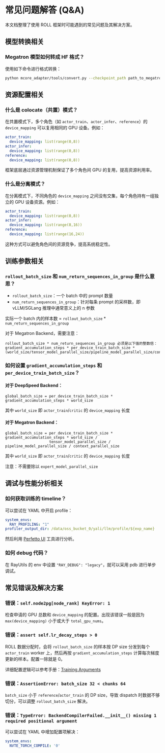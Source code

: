 # 常见问题解答 (Q&A)

本文档整理了使用 ROLL 框架时可能遇到的常见问题及其解决方案。

## 模型转换相关

### Megatron 模型如何转成 HF 格式？

使用如下命令进行格式转换：

```bash
python mcore_adapter/tools/convert.py --checkpoint_path path_to_megatron_model --output_path path_to_output_hf_model
```

## 资源配置相关

### 什么是 colocate（共置）模式？

在共置模式下，多个角色（如 `actor_train`、`actor_infer`、`reference`）的 `device_mapping` 可以复用相同的 GPU 设备。例如：

```yaml
actor_train:
  device_mapping: list(range(0,8))
actor_infer:
  device_mapping: list(range(0,8))
reference:
  device_mapping: list(range(0,8))
```

框架底层通过资源管理机制保证了多个角色间 GPU 的复用，提高资源利用率。

### 什么是分离模式？

在分离模式下，不同角色的 `device_mapping` 之间没有交集，每个角色持有一组独立的 GPU 设备资源。例如：

```yaml
actor_train:
  device_mapping: list(range(0,8))
actor_infer:
  device_mapping: list(range(8,16))
reference:
  device_mapping: list(range(16,24))
```

这种方式可以避免角色间的资源竞争，提高系统稳定性。

## 训练参数相关

### `rollout_batch_size` 和 `num_return_sequences_in_group` 是什么意思？

- `rollout_batch_size`：一个 batch 中的 prompt 数量
- `num_return_sequences_in_group`：针对每条 prompt 的采样数，即 vLLM/SGLang 推理中通常意义上的 n 参数

实际一个 batch 内的样本数 = `rollout_batch_size` * `num_return_sequences_in_group`

对于 Megatron Backend，需要注意：
```
rollout_batch_size * num_return_sequences_in_group 必须是以下值的整数倍：
gradient_accumulation_steps * per_device_train_batch_size * (world_size/tensor_model_parallel_size/pipeline_model_parallel_size/context_parallel_size)
```

### 如何设置 `gradient_accumulation_steps` 和 `per_device_train_batch_size`？

#### 对于 DeepSpeed Backend：
```
global_batch_size = per_device_train_batch_size * gradient_accumulation_steps * world_size
```
其中 `world_size` 即 `actor_train`/`critic` 的 `device_mapping` 长度

#### 对于 Megatron Backend：
```
global_batch_size = per_device_train_batch_size * gradient_accumulation_steps * world_size / 
                    tensor_model_parallel_size / pipeline_model_parallel_size / context_parallel_size
```
其中 `world_size` 即 `actor_train`/`critic` 的 `device_mapping` 长度

注意：不需要除以 `expert_model_parallel_size`

## 调试与性能分析相关

### 如何获取训练的 timeline？

可以尝试在 YAML 中开启 profile：

```yaml
system_envs:
  RAY_PROFILING: "1"
profiler_output_dir: /data/oss_bucket_0/yali/llm/profile/${exp_name}
```

然后利用 [Perfetto UI](https://ui.perfetto.dev/) 工具进行分析。

### 如何 debug 代码？

在 RayUtils 的 env 中设置 `"RAY_DEBUG": "legacy"`，就可以采用 pdb 进行单步调试。

## 常见错误及解决方案

### 错误：`self.node2pg[node_rank] KeyError: 1`

检查申请的 GPU 总数和 `device_mapping` 的配置。出现该错误一般是因为 `max(device_mapping)` 小于或大于 `total_gpu_nums`。

### 错误：`assert self.lr_decay_steps > 0`

ROLL 数据分配时，会将 `rollout_batch_size` 的样本按 DP size 分发到每个 `actor_train` worker 上，然后再按 `gradient_accumulation_steps` 计算每次梯度更新的样本。配置一除就是 0。

详细配置逻辑可以参考手册：[Training Arguments](https://alibaba.github.io/ROLL/docs/English/QuickStart/config_guide#training-arguments-training_args)

### 错误：`AssertionError: batch_size 32 < chunks 64`

`batch_size` 小于 `reference`/`actor_train` 的 DP size，导致 dispatch 时数据不够切分，可以调整 `rollout_batch_size` 解决。

### 错误：`TypeError: BackendCompilerFailed.__init__() missing 1 required positional argument`

可以尝试在 YAML 中增加配置项解决：

```yaml
system_envs:
  NVTE_TORCH_COMPILE: '0'
```